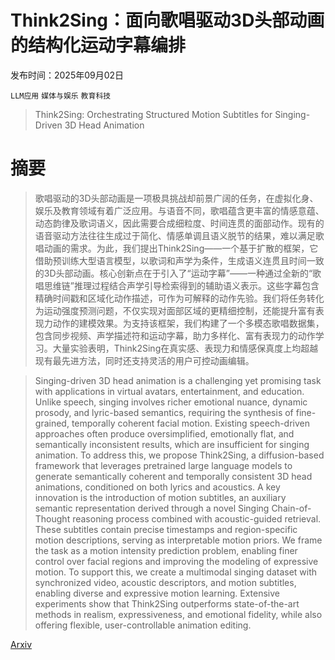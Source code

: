 # Think2Sing：面向歌唱驱动3D头部动画的结构化运动字幕编排

发布时间：2025年09月02日

`LLM应用` `媒体与娱乐` `教育科技`

> Think2Sing: Orchestrating Structured Motion Subtitles for Singing-Driven 3D Head Animation

# 摘要

> 歌唱驱动的3D头部动画是一项极具挑战却前景广阔的任务，在虚拟化身、娱乐及教育领域有着广泛应用。与语音不同，歌唱蕴含更丰富的情感意蕴、动态韵律及歌词语义，因此需要合成细粒度、时间连贯的面部动作。现有的语音驱动方法往往生成过于简化、情感单调且语义脱节的结果，难以满足歌唱动画的需求。为此，我们提出Think2Sing——一个基于扩散的框架，它借助预训练大型语言模型，以歌词和声学为条件，生成语义连贯且时间一致的3D头部动画。核心创新点在于引入了“运动字幕”——一种通过全新的“歌唱思维链”推理过程结合声学引导检索得到的辅助语义表示。这些字幕包含精确时间戳和区域化动作描述，可作为可解释的动作先验。我们将任务转化为运动强度预测问题，不仅实现对面部区域的更精细控制，还能提升富有表现力动作的建模效果。为支持该框架，我们构建了一个多模态歌唱数据集，包含同步视频、声学描述符和运动字幕，助力多样化、富有表现力的动作学习。大量实验表明，Think2Sing在真实感、表现力和情感保真度上均超越现有最先进方法，同时还支持灵活的用户可控动画编辑。

> Singing-driven 3D head animation is a challenging yet promising task with applications in virtual avatars, entertainment, and education. Unlike speech, singing involves richer emotional nuance, dynamic prosody, and lyric-based semantics, requiring the synthesis of fine-grained, temporally coherent facial motion. Existing speech-driven approaches often produce oversimplified, emotionally flat, and semantically inconsistent results, which are insufficient for singing animation. To address this, we propose Think2Sing, a diffusion-based framework that leverages pretrained large language models to generate semantically coherent and temporally consistent 3D head animations, conditioned on both lyrics and acoustics. A key innovation is the introduction of motion subtitles, an auxiliary semantic representation derived through a novel Singing Chain-of-Thought reasoning process combined with acoustic-guided retrieval. These subtitles contain precise timestamps and region-specific motion descriptions, serving as interpretable motion priors. We frame the task as a motion intensity prediction problem, enabling finer control over facial regions and improving the modeling of expressive motion. To support this, we create a multimodal singing dataset with synchronized video, acoustic descriptors, and motion subtitles, enabling diverse and expressive motion learning. Extensive experiments show that Think2Sing outperforms state-of-the-art methods in realism, expressiveness, and emotional fidelity, while also offering flexible, user-controllable animation editing.

[Arxiv](https://arxiv.org/abs/2509.02278)